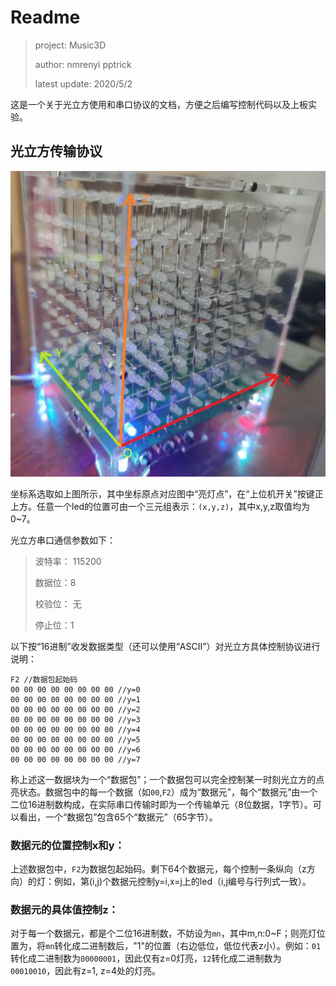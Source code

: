 # Readme

> project: Music3D
>
> author: nmrenyi   pptrick
>
> latest update: 2020/5/2

这是一个关于光立方使用和串口协议的文档，方便之后编写控制代码以及上板实验。

## 光立方传输协议

<img src=".\res\coor.jpg" style="zoom:10" />

坐标系选取如上图所示，其中坐标原点对应图中“亮灯点”，在“上位机开关”按键正上方。任意一个led的位置可由一个三元组表示：`(x,y,z)`，其中x,y,z取值均为0~7。

光立方串口通信参数如下：

>波特率： 115200
>
>数据位：8
>
>校验位： 无
>
>停止位：1

以下按“16进制”收发数据类型（还可以使用“ASCII”）对光立方具体控制协议进行说明：

```
F2 //数据包起始码 
00 00 00 00 00 00 00 00 //y=0
00 00 00 00 00 00 00 00 //y=1
00 00 00 00 00 00 00 00 //y=2
00 00 00 00 00 00 00 00 //y=3
00 00 00 00 00 00 00 00 //y=4
00 00 00 00 00 00 00 00 //y=5
00 00 00 00 00 00 00 00 //y=6
00 00 00 00 00 00 00 00 //y=7
```

称上述这一数据块为一个“数据包”；一个数据包可以完全控制某一时刻光立方的点亮状态。数据包中的每一个数据（如`00`,`F2`）成为“数据元”，每个“数据元”由一个二位16进制数构成，在实际串口传输时即为一个传输单元（8位数据，1字节）。可以看出，一个“数据包”包含65个“数据元”（65字节）。

### 数据元的位置控制x和y：
上述数据包中，`F2`为数据包起始码。剩下64个数据元，每个控制一条纵向（z方向）的灯：例如，第(i,j)个数据元控制y=i,x=j上的led（i,j编号与行列式一致）。

### 数据元的具体值控制z：
对于每一个数据元，都是个二位16进制数，不妨设为`mn`，其中m,n:0~F；则亮灯位置为，将`mn`转化成二进制数后，"1"的位置（右边低位，低位代表z小）。例如：`01`转化成二进制数为`00000001`，因此仅有z=0灯亮，`12`转化成二进制数为`00010010`，因此有z=1, z=4处的灯亮。
